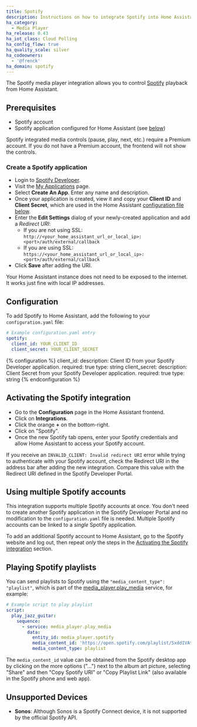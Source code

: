 ```yaml
---
title: Spotify
description: Instructions on how to integrate Spotify into Home Assistant.
ha_category:
  - Media Player
ha_release: 0.43
ha_iot_class: Cloud Polling
ha_config_flow: true
ha_quality_scale: silver
ha_codeowners:
  - '@frenck'
ha_domain: spotify
---
```


The Spotify media player integration allows you to control [Spotify](https://www.spotify.com/) playback from Home Assistant.

## Prerequisites

- Spotify account
- Spotify application configured for Home Assistant (see [below](#create-a-spotify-application))

<div class='note'>
  Spotify integrated media controls (pause, play, next, etc.) require a Premium account.
  If you do not have a Premium account, the frontend will not show the controls.
</div>

### Create a Spotify application

- Login to [Spotify Developer](https://developer.spotify.com).
- Visit the [My Applications](https://developer.spotify.com/my-applications/#!/applications) page.
- Select **Create An App**. Enter any name and description.
- Once your application is created, view it and copy your **Client ID** and **Client Secret**, which are used in the Home Assistant [configuration file below](#configuration).
- Enter the **Edit Settings** dialog of your newly-created application and add a *Redirect URI*:
  - If you are not using SSL: `http://<your_home_assistant_url_or_local_ip>:<port>/auth/external/callback`
  - If you are using SSL: `https://<your_home_assistant_url_or_local_ip>:<port>/auth/external/callback`
- Click **Save** after adding the URI.

<div class='note'>
  Your Home Assistant instance does not need to be exposed to the internet. It works just fine with local IP addresses.
</div>  

## Configuration

To add Spotify to Home Assistant, add the following to your `configuration.yaml` file:

```yaml
# Example configuration.yaml entry
spotify:
  client_id: YOUR_CLIENT_ID
  client_secret: YOUR_CLIENT_SECRET
```

{% configuration %}
client_id:
  description: Client ID from your Spotify Developer application.
  required: true
  type: string
client_secret:
  description: Client Secret from your Spotify Developer application.
  required: true
  type: string
{% endconfiguration %}

## Activating the Spotify integration

- Go to the **Configuration** page in the Home Assistant frontend.
- Click on **Integrations**.
- Click the orange **+** on the bottom-right.
- Click on "Spotify".
- Once the new Spotify tab opens, enter your Spotify credentials and allow Home Assistant to access your Spotify account.

<div class='note'>

  If you receive an `INVALID_CLIENT: Invalid redirect URI` error while trying to
  authenticate with your Spotify account, check the Redirect URI in
  the address bar after adding the new integration. Compare this value with the
  Redirect URI defined in the Spotify Developer Portal.

</div>

## Using multiple Spotify accounts

This integration supports multiple Spotify accounts at once. You don't need to
create another Spotify application in the Spotify Developer Portal and no
modification to the `configuration.yaml` file is needed. Multiple Spotify
accounts can be linked to a _single_ Spotify application.

To add an additional Spotify account to Home Assistant, go to the Spotify website and log out, then repeat _only_ the steps
in the [Activating the Spotify integration](#activating-the-spotify-integration) section. 

## Playing Spotify playlists

You can send playlists to Spotify using the `"media_content_type": "playlist"`, which is part of the
[media_player.play_media](/integrations/media_player/#service-media_playerplay_media) service, for example:

```yaml
# Example script to play playlist
script:
  play_jazz_guitar:
    sequence:
      - service: media_player.play_media
        data:
          entity_id: media_player.spotify
          media_content_id: 'https://open.spotify.com/playlist/5xddIVAtLrZKtt4YGLM1SQ?si=YcvRqaKNTxOi043Qn4LYkg'
          media_content_type: playlist
```

The `media_content_id` value can be obtained from the Spotify desktop app by clicking on the more options ("...") next to the album art picture, selecting "Share" and then "Copy Spotify URI" or "Copy Playlist Link" (also available in the Spotify phone and web app).

## Unsupported Devices

- **Sonos**: Although Sonos is a Spotify Connect device, it is not supported by the official Spotify API.
